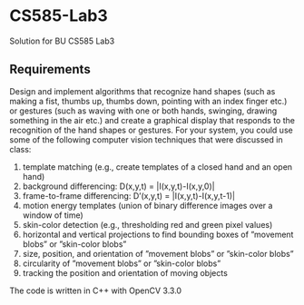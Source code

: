 # CS585-Lab3
Solution for BU CS585 Lab3

## **Requirements**

Design and implement algorithms that recognize hand shapes (such as making a fist, thumbs up, thumbs down, pointing with an index finger etc.) or gestures (such as waving with one or both hands, swinging, drawing something in the air etc.) and create a graphical display that responds to the recognition of the hand shapes or gestures. For your system, you could use some of the following computer vision techniques that were discussed in class:

1. template matching (e.g., create templates of a closed hand and an open hand)
2. background differencing: D(x,y,t) = |I(x,y,t)-I(x,y,0)|
3. frame-to-frame differencing: D’(x,y,t) = |I(x,y,t)-I(x,y,t-1)|
4. motion energy templates (union of binary difference images over a window of time)
5. skin-color detection (e.g., thresholding red and green pixel values)
6. horizontal and vertical projections to find bounding boxes of ”movement blobs” or ”skin-color blobs”
7. size, position, and orientation of ”movement blobs” or ”skin-color blobs”
8. circularity of ”movement blobs” or ”skin-color blobs”
9. tracking the position and orientation of moving objects

The code is written in C++ with OpenCV 3.3.0
